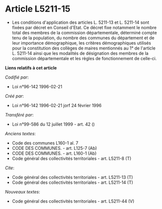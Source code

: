 # Article L5211-15

- Les conditions d'application des articles L. 5211-13 et L. 5211-14 sont fixées par décret en Conseil d'Etat. Ce décret fixe
notamment le nombre total des membres de la commission départementale, déterminé compte tenu de la population, du nombre des
communes du département et de leur importance démographique, les critères démographiques utilisés pour la constitution des
collèges de maires mentionnés au 1° de l'article L. 5211-14 ainsi que les modalités de désignation des membres de la
commission départementale et les règles de fonctionnement de celle-ci.

**Liens relatifs à cet article**

_Codifié par_:

  - Loi n°96-142 1996-02-21

_Créé par_:

  - Loi n°96-142 1996-02-21 jorf 24 février 1996

_Transféré par_:

  - Loi n°99-586 du 12 juillet 1999 - art. 42 ()

_Anciens textes_:

  - Code des communes L160-1 al. 7
  - CODE DES COMMUNES. - art. L125-7 (Ab)
  - CODE DES COMMUNES. - art. L160-1 (Ab)
  - Code général des collectivités territoriales - art. L5211-8 (T)

_Cite_:

  - Code général des collectivités territoriales - art. L5211-13 (T)
  - Code général des collectivités territoriales - art. L5211-14 (T)

_Nouveaux textes_:

  - Code général des collectivités territoriales - art. L5211-44 (V)
